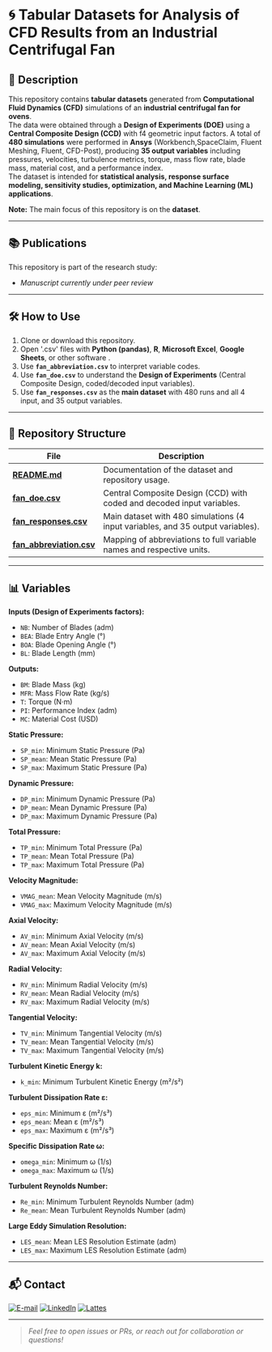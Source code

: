 # 🌀 Tabular Datasets for Analysis of CFD Results from an Industrial Centrifugal Fan

## 📝 Description
This repository contains **tabular datasets** generated from **Computational Fluid Dynamics (CFD)** simulations of an **industrial centrifugal fan for ovens**.  
The data were obtained through a **Design of Experiments (DOE)** using a **Central Composite Design (CCD)** with f4 geometric input factors.
A total of **480 simulations** were performed in **Ansys** (Workbench,SpaceClaim, Fluent Meshing, Fluent, CFD-Post), producing **35 output variables** including pressures, velocities, turbulence metrics, torque, mass flow rate, blade mass, material cost, and a performance index.  
The dataset is intended for **statistical analysis, response surface modeling, sensitivity studies, optimization, and Machine Learning (ML) applications**.  

**Note:** The main focus of this repository is on the **dataset**.

---

## 📚 Publications

This repository is part of the research study:

-  *Manuscript currently under peer review*

---

## 🛠️ How to Use
1. Clone or download this repository.  
2. Open '.csv' files with **Python (pandas)**, **R**, **Microsoft Excel**, **Google Sheets**, or other software .
3. Use **`fan_abbreviation.csv`** to interpret variable codes.
4. Use **`fan_doe.csv`** to understand the **Design of Experiments** (Central Composite Design, coded/decoded input variables).  
5. Use **`fan_responses.csv`** as the **main dataset** with 480 runs and all 4 input, and 35 output variables.  

---

## 📂 Repository Structure

| File | Description |
|------|-------------|
| [**README.md**](README.md) | Documentation of the dataset and repository usage. |
| [**fan_doe.csv**](fan_doe.csv) | Central Composite Design (CCD) with coded and decoded input variables. |
| [**fan_responses.csv**](fan_responses.csv) | Main dataset with 480 simulations (4 input variables, and 35 output variables). |
| [**fan_abbreviation.csv**](fan_abbreviation.csv) | Mapping of abbreviations to full variable names and respective units. |

---

## 📊 Variables
**Inputs (Design of Experiments factors):**
- `NB`: Number of Blades (adm)
- `BEA`: Blade Entry Angle (°)  
- `BOA`: Blade Opening Angle (°)  
- `BL`: Blade Length (mm)  

**Outputs:**
- `BM`: Blade Mass (kg)  
- `MFR`: Mass Flow Rate (kg/s)  
- `T`: Torque (N·m)  
- `PI`: Performance Index (adm)  
- `MC`: Material Cost (USD)  

**Static Pressure:**  
- `SP_min`: Minimum Static Pressure (Pa)
- `SP_mean`: Mean Static Pressure (Pa)
- `SP_max`: Maximum Static Pressure (Pa)

**Dynamic Pressure:**  
- `DP_min`: Minimum Dynamic Pressure (Pa)
- `DP_mean`: Mean Dynamic Pressure (Pa)
- `DP_max`: Maximum Dynamic Pressure (Pa)

**Total Pressure:**  
- `TP_min`: Minimum Total Pressure (Pa)
- `TP_mean`: Mean Total Pressure (Pa)
- `TP_max`: Maximum Total Pressure (Pa)

**Velocity Magnitude:**  
- `VMAG_mean`: Mean Velocity Magnitude (m/s)
- `VMAG_max`: Maximum Velocity Magnitude (m/s)

**Axial Velocity:**  
- `AV_min`: Minimum Axial Velocity (m/s)
- `AV_mean`: Mean Axial Velocity (m/s)
- `AV_max`: Maximum Axial Velocity (m/s)

**Radial Velocity:**  
- `RV_min`: Minimum Radial Velocity (m/s)
- `RV_mean`: Mean Radial Velocity (m/s)
- `RV_max`: Maximum Radial Velocity (m/s)

**Tangential Velocity:**  
- `TV_min`: Minimum Tangential Velocity (m/s)
- `TV_mean`: Mean Tangential Velocity (m/s)
- `TV_max`: Maximum Tangential Velocity (m/s)

**Turbulent Kinetic Energy k:**  
- `k_min`: Minimum Turbulent Kinetic Energy (m²/s²)  

**Turbulent Dissipation Rate ε:**  
- `eps_min`: Minimum ε (m²/s³)
- `eps_mean`: Mean ε (m²/s³)
- `eps_max`: Maximum ε (m²/s³)

**Specific Dissipation Rate ω:**  
- `omega_min`: Minimum ω (1/s)
- `omega_max`: Maximum ω (1/s)

**Turbulent Reynolds Number:**  
- `Re_min`: Minimum Turbulent Reynolds Number (adm)
- `Re_mean`: Mean Turbulent Reynolds Number (adm)

**Large Eddy Simulation Resolution:**  
- `LES_mean`: Mean LES Resolution Estimate (adm)
- `LES_max`: Maximum LES Resolution Estimate (adm)

---

## 📬 Contact

<a href="mailto:matheusc_pereira@hotmail.com"><img src="https://img.shields.io/badge/E--mail-0078D4?style=for-the-badge&logo=microsoft-outlook&logoColor=white" alt="E-mail"/></a>
<a href="https://www.linkedin.com/in/matheuscostapereira/"><img src="https://img.shields.io/badge/LinkedIn-0A66C2?style=for-the-badge&logo=linkedin&logoColor=white" alt="LinkedIn"/></a>
<a href="https://lattes.cnpq.br/7025666927284220"><img src="https://img.shields.io/badge/Lattes-4169E1?style=for-the-badge&logoColor=white" alt="Lattes"/></a>

---

> _Feel free to open issues or PRs, or reach out for collaboration or questions!_
